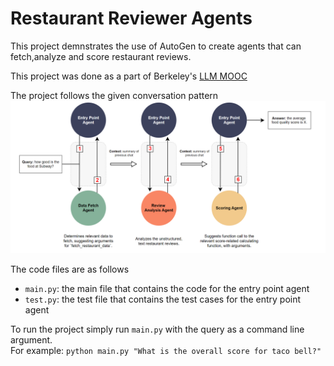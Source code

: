 # Restaurant Reviewer Agents

This project demnstrates the use of AutoGen to create agents that can fetch,analyze and score restaurant reviews.

This project was done as a part of Berkeley's [LLM MOOC](https://llmagents-learning.org/f24
)

The project follows the given conversation pattern
![agent conv pattern](image.png)

The code files are as follows
- `main.py`: the main file that contains the code for the entry point agent
- `test.py`: the test file that contains the test cases for the entry point agent

To run the project simply run `main.py` with the query as a command line argument.<br>
For example: `python main.py "What is the overall score for taco bell?"`


